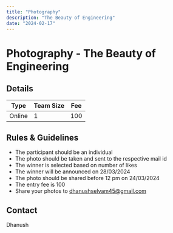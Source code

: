 ```yaml
---
title: "Photography"
description: "The Beauty of Engineering"
date: "2024-02-17"
---
```


# Photography - The Beauty of Engineering

## Details

| Type   | Team Size | Fee |
| ------ | --------- | --- |
| Online | 1         | 100 |

## Rules & Guidelines

- The participant should be an individual
- The photo should be taken and sent to the respective mail id
- The winner is selected based on number of likes
- The winner will be announced on 28/03/2024
- The photo should be shared before 12 pm on 24/03/2024
- The entry fee is 100
- Share your photos to dhanushselvam45@gmail.com

## Contact

Dhanush